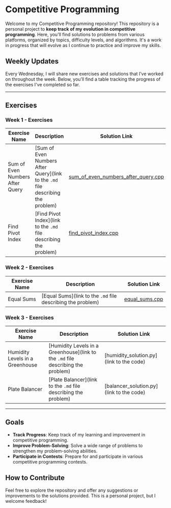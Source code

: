 # Competitive Programming

Welcome to my Competitive Programming repository! This repository is a personal project to **keep track of my evolution in competitive programming**. Here, you'll find solutions to problems from various platforms, organized by topics, difficulty levels, and algorithms. It's a work in progress that will evolve as I continue to practice and improve my skills.

## Weekly Updates
Every Wednesday, I will share new exercises and solutions that I’ve worked on throughout the week. Below, you’ll find a table tracking the progress of the exercises I've completed so far.

---

## Exercises

### Week 1 - Exercises
| Exercise Name                        | Description                                                                                       | Solution Link                                           |
|--------------------------------------|---------------------------------------------------------------------------------------------------|---------------------------------------------------------|
| Sum of Even Numbers After Query      | [Sum of Even Numbers After Query](link to the `.md` file describing the problem)                 | [sum_of_even_numbers_after_query.cpp](./Mathematics/sum_of_even_numbers_after_query.cpp) |
| Find Pivot Index                     | [Find Pivot Index](link to the `.md` file describing the problem)                               | [find_pivot_index.cpp](./Arrays/find_pivot_index.cpp) |

### Week 2 - Exercises
| Exercise Name                        | Description                                                                                       | Solution Link                                           |
|--------------------------------------|---------------------------------------------------------------------------------------------------|---------------------------------------------------------|
| Equal Sums                           | [Equal Sums](link to the `.md` file describing the problem)                                     | [equal_sums.cpp](./SubsetSums/equal_sums.cpp)         |

### Week 3 - Exercises
| Exercise Name                        | Description                                                                                       | Solution Link                                           |
|--------------------------------------|---------------------------------------------------------------------------------------------------|---------------------------------------------------------|
| Humidity Levels in a Greenhouse      | [Humidity Levels in a Greenhouse](link to the `.md` file describing the problem)                 | [humidity_solution.py](link to the code)               |
| Plate Balancer                       | [Plate Balancer](link to the `.md` file describing the problem)                                  | [balancer_solution.py](link to the code)               |

---

## Goals
- **Track Progress**: Keep track of my learning and improvement in competitive programming.
- **Improve Problem-Solving**: Solve a wide range of problems to strengthen my problem-solving abilities.
- **Participate in Contests**: Prepare for and participate in various competitive programming contests.

## How to Contribute
Feel free to explore the repository and offer any suggestions or improvements to the solutions provided. This is a personal project, but I welcome feedback!
